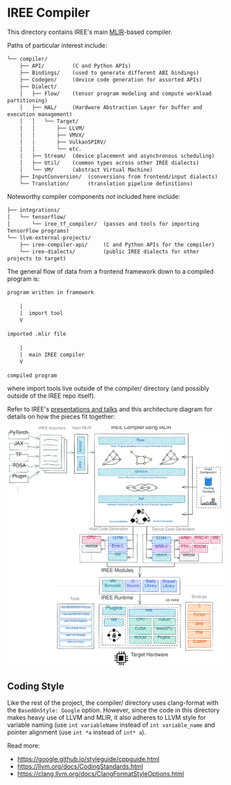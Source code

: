 # IREE Compiler

This directory contains IREE's main [MLIR](https://mlir.llvm.org/)-based
compiler.

Paths of particular interest include:

```
└── compiler/
    ├── API/         (C and Python APIs)
    ├── Bindings/    (used to generate different ABI bindings)
    ├── Codegen/     (device code generation for assorted APIs)
    ├── Dialect/
    │   ├── Flow/    (tensor program modeling and compute workload partitioning)
    │   ├── HAL/     (Hardware Abstraction Layer for buffer and execution management)
    │   │   └── Target/
    │   │       ├── LLVM/
    │   │       ├── VMVX/
    │   │       ├── VulkanSPIRV/
    │   │       └── etc.
    │   ├── Stream/  (device placement and asynchronous scheduling)
    │   ├── Util/    (common types across other IREE dialects)
    │   └── VM/      (abstract Virtual Machine)
    ├── InputConversion/  (conversions from frontend/input dialects)
    └── Translation/      (translation pipeline definitions)

```

Noteworthy compiler components _not_ included here include:

```
├── integrations/
│   └── tensorflow/
│       └── iree_tf_compiler/  (passes and tools for importing TensorFlow programs)
└── llvm-external-projects/
    ├── iree-compiler-api/     (C and Python APIs for the compiler)
    └── iree-dialects/         (public IREE dialects for other projects to target)
```

The general flow of data from a frontend framework down to a compiled program
is:

```
program written in framework

    |
    |  import tool
    V

imported .mlir file

    |
    |  main IREE compiler
    V

compiled program
```

where import tools live outside of the compiler/ directory (and possibly
outside of the IREE repo itself).

Refer to IREE's
[presentations and talks](../../../../README.md#presentations-and-talks) and this
architecture diagram for details on how the pieces fit together:

![IREE Architecture](../../../../docs/website/docs/assets/images/iree_architecture.svg)

## Coding Style

Like the rest of the project, the compiler/ directory uses clang-format with the
`BasedOnStyle: Google` option. However, since the code in this directory makes
heavy use of LLVM and MLIR, it also adheres to LLVM style for variable naming
(use `int variableName` instead of `int variable_name` and pointer alignment
(use `int *a` instead of `int* a`).

Read more:

* https://google.github.io/styleguide/cppguide.html
* https://llvm.org/docs/CodingStandards.html
* https://clang.llvm.org/docs/ClangFormatStyleOptions.html
